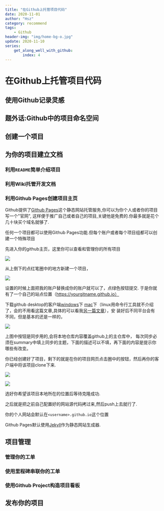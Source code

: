 ```yaml
---
title: "在Github上托管项目代码"
date: 2020-11-01
author: "Hsz"
category: recommend
tags:
    - Github
header-img: "img/home-bg-o.jpg"
update: 2020-11-10
series:
    get_along_well_with_github:
        index: 4
---
```

# 在Github上托管项目代码

## 使用Github记录灵感

## 题外话:Github中的项目命名空间


## 创建一个项目


## 为你的项目建立文档

### 利用`README`简单介绍项目

### 利用Wiki托管开发文档

### 利用Github Pages创建项目主页

Github提供了[Github Pages](https://pages.github.com/)这个静态网站托管服务,你可以为你个人或者你的项目写一个"官网",
这样便于推广自己或者自己的项目,关键他是免费的.你最多就是花个几十块买个域名就够了.

任何一个项目都可以使用Github Pages功能.但每个账户或者每个项目组都可以创建一个特殊项目

先进入你的github主页，这里你可以查看和管理你的所有项目

![][1]


从上倒下的点红笔圈中的地方新建一个项目，

![][2]

设置的时候上面把我的账户替换成你的账户就可以了，点绿色按钮提交.
于是你就有了一个自己的站点位置（https://yourgitname.github.io）


下载github desktop的客户端[windows](https://windows.github.com/)下
[mac](https://mac.github.com/)下（linux用命令行工具就不介绍了，会的不用看这篇文章,具体的可以看我[另一篇文章](http://blog.hszofficial.site/2016/06/01/%E5%8F%AF%E8%A7%86%E5%8C%96git%E5%B7%A5%E5%85%B7githubDesktop/)），安
装好后不同平台会有不同，但是基本的还是一样的，

![][3]

上图中按钮是同步用的,会将本地仓库内容覆盖github上的主仓库中，
每次同步必须在summary中填上同步的主题，下面的描述可以不填，再下面的内容是提示你哪些有改变。

你已经创建好了项目，剩下的就是在你的项目网页点击圈中的按钮，然后再你的客户端中将该项目clone下来.

![][4]

![][5]

选好你希望该项目本地所在的位置后等待克隆成功.

之后就是把之前自己配置好的网站源代码拷过来,然后push上去就行了.

你的个人网站会默认在`<username>.github.io`这个位置


Github Pages默认使用[Jekyll](http://jekyll.com.cn/)作为静态网站生成器.

## 项目管理

### 管理你的工单

### 使用里程碑串联你的工单

### 使用Github Project构造项目看板

## 发布你的项目




  [1]: {{site.url}}/img/in-post/github-page/githubpage1.png
  [2]: {{site.url}}/img/in-post/github-page/githubpage2.png
  [3]: {{site.url}}/img/in-post/github-page/githubpage3.png
  [4]: {{site.url}}/img/in-post/github-page/githubpage4.png
  [5]: {{site.url}}/img/in-post/github-page/githubpage5.png

